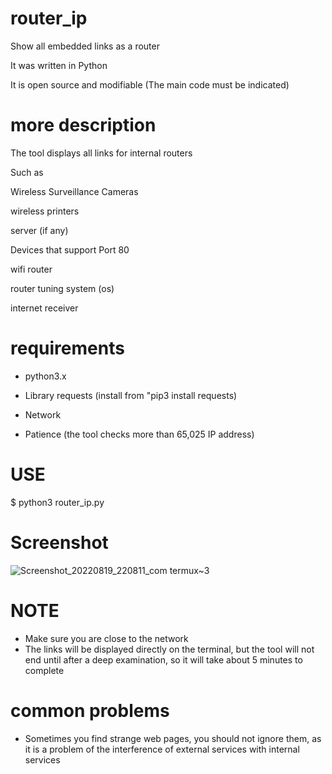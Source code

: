 
# router_ip 

Show all embedded links as a router 

It was written in Python 

It is open source and modifiable (The main code must be indicated)

# more description 

The tool displays all links for internal routers 

Such as 

Wireless Surveillance Cameras 

wireless printers 

server (if any) 

Devices that support Port 80 

wifi router 

router tuning system (os) 

internet receiver 



# requirements 

* python3.x

* Library requests (install from "pip3 install requests) 

* Network 

* Patience (the tool checks more than 65,025 IP address)


# USE 

$ python3 router_ip.py



# Screenshot 

![Screenshot_20220819_220811_com termux~3](https://user-images.githubusercontent.com/60769512/185690427-99f7e3c7-5b5a-4759-84f5-f23167cc60f0.jpg) 

# NOTE 


* Make sure you are close to the network 
* The links will be displayed directly on the terminal, but the tool will not end until after a deep examination, so it will take about 5 minutes to complete 


# common problems 

* Sometimes you find strange web pages, you should not ignore them, as it is a problem of the interference of external services with internal services
